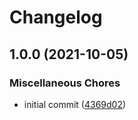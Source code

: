 # Changelog

## 1.0.0 (2021-10-05)


### Miscellaneous Chores

* initial commit ([4369d02](https://www.github.com/setnemo/laravel-validation-default-messages/commit/4369d0278644d3fc9db210e72854fdbadd43ff40))
